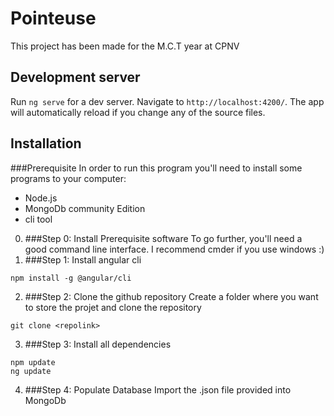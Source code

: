 # Pointeuse

This project has been made for the M.C.T year at CPNV

## Development server

Run `ng serve` for a dev server. Navigate to `http://localhost:4200/`. The app will automatically reload if you change any of the source files.


## Installation
###Prerequisite
In order to run this program you'll need to install some programs to your computer:
* Node.js
* MongoDb community Edition
* cli tool

0. ###Step 0: Install Prerequisite software
To go further, you'll need a good command line interface. I recommend cmder if you use windows :)
1. ###Step 1: Install angular cli
```
npm install -g @angular/cli
```
2. ###Step 2: Clone the github repository
Create a folder where you want to store the projet and clone the repository
```
git clone <repolink>
```
3. ###Step 3: Install all dependencies
```
npm update
ng update
```
4. ###Step 4: Populate Database
Import the .json file provided into MongoDb
